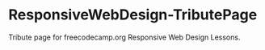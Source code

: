 # ResponsiveWebDesign-TributePage
Tribute page for freecodecamp.org Responsive Web Design Lessons. 
